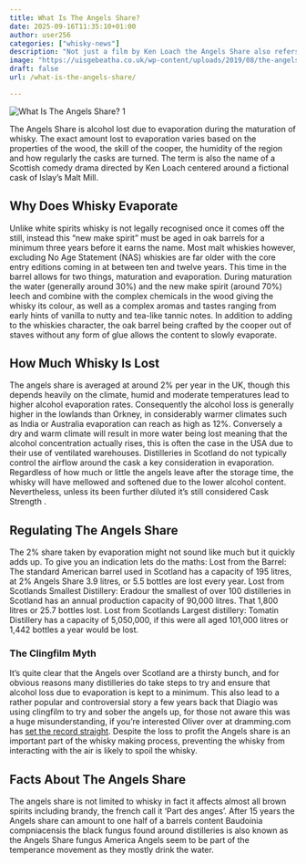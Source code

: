 ```yaml
---
title: What Is The Angels Share?
date: 2025-09-16T11:35:10+01:00
author: user256
categories: ["whisky-news"]
description: "Not just a film by Ken Loach the Angels Share also refers to the alcohol lost while the whisky is maturing, Learn more about the Angels share"
image: "https://uisgebeatha.co.uk/wp-content/uploads/2019/08/the-angels-share.jpg"
draft: false
url: /what-is-the-angels-share/

---
```

![What Is The Angels Share? 1](https://uisgebeatha.co.uk/wp-content/uploads/2019/08/the-angels-share.jpg)

The Angels Share is alcohol lost due to evaporation during the maturation of whisky. The exact amount lost to evaporation varies based on the properties of the wood, the skill of the cooper, the humidity of the region and how regularly the casks are turned. The term is also the name of a Scottish comedy drama directed by Ken Loach centered around a fictional cask of Islay’s Malt Mill.

## Why Does Whisky Evaporate

Unlike white spirits whisky is not legally recognised once it comes off the still, instead this “new make spirit” must be aged in oak barrels for a minimum three years before it earns the name. Most malt whiskies however, excluding No Age Statement (NAS) whiskies are far older with the core entry editions coming in at between ten and twelve years. This time in the barrel allows for two things, maturation and evaporation. During maturation the water (generally around 30%) and the new make spirit (around 70%) leech and combine with the complex chemicals in the wood giving the whisky its colour, as well as a complex aromas and tastes ranging from early hints of vanilla to nutty and tea-like tannic notes. In addition to adding to the whiskies character, the oak barrel being crafted by the cooper out of staves without any form of glue allows the content to slowly evaporate.

## How Much Whisky Is Lost

The angels share is averaged at around 2% per year in the UK, though this depends heavily on the climate, humid and moderate temperatures lead to higher alcohol evaporation rates. Consequently the alcohol loss is generally higher in the lowlands than Orkney, in considerably warmer climates such as India or Australia evaporation can reach as high as 12%. Conversely a dry and warm climate will result in more water being lost meaning that the alcohol concentration actually rises, this is often the case in the USA due to their use of ventilated warehouses. Distilleries in Scotland do not typically control the airflow around the cask a key consideration in evaporation. Regardless of how much or little the angels leave after the storage time, the whisky will have mellowed and softened due to the lower alcohol content. Nevertheless, unless its been further diluted it’s still considered Cask Strength .

## Regulating The Angels Share

The 2% share taken by evaporation might not sound like much but it quickly adds up. To give you an indication lets do the maths: Lost from the Barrel: The standard American barrel used in Scotland has a capacity of 195 litres, at 2% Angels Share 3.9 litres, or 5.5 bottles are lost every year. Lost from Scotlands Smallest Distillery: Eradour the smallest of over 100 distilleries in Scotland has an annual production capacity of 90,000 litres. That 1,800 litres or 25.7 bottles lost. Lost from Scotlands Largest distillery: Tomatin Distillery has a capacity of 5,050,000, if this were all aged 101,000 litres or 1,442 bottles a year would be lost.

### The Clingfilm Myth

It’s quite clear that the Angels over Scotland are a thirsty bunch, and for obvious reasons many distilleries do take steps to try and ensure that alcohol loss due to evaporation is kept to a minimum. This also lead to a rather popular and controversial story a few years back that Diagio was using clingfilm to try and sober the angels up, for those not aware this was a huge misunderstanding, if you’re interested Oliver over at dramming.com has [set the record straight](http://www.dramming.com/2012/06/17/whisky-myths-debunked-8-diageos-cling-film-casks/). Despite the loss to profit the Angels share is an important part of the whisky making process, preventing the whisky from interacting with the air is likely to spoil the whisky.

## Facts About The Angels Share

The angels share is not limited to whisky in fact it affects almost all brown spirits including brandy, the french call it ‘Part des anges’. After 15 years the Angels share can amount to one half of a barrels content Baudoinia compniacensis the black fungus found around distilleries is also known as the Angels Share fungus America Angels seem to be part of the temperance movement as they mostly drink the water.
